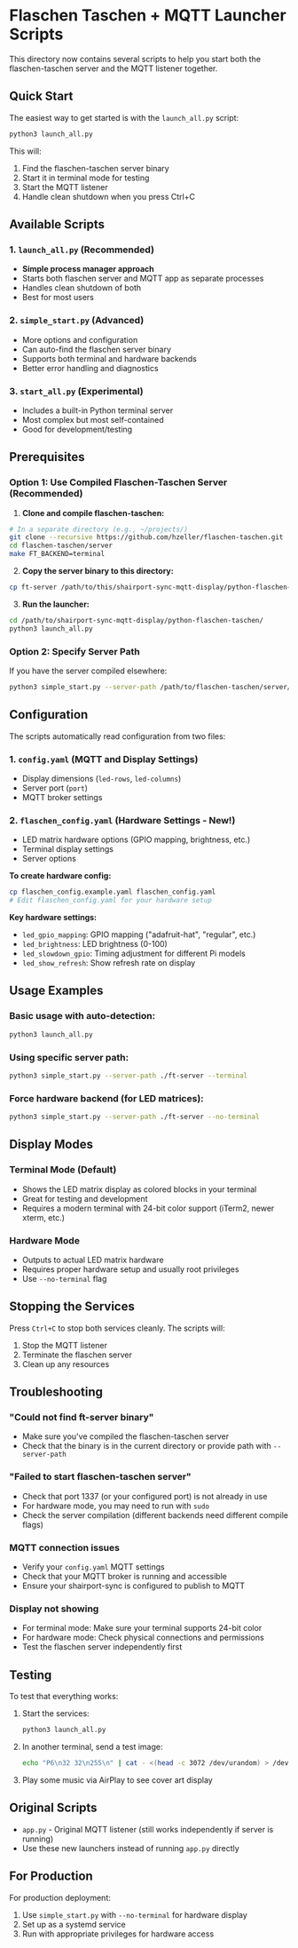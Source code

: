 # Flaschen Taschen + MQTT Launcher Scripts

This directory now contains several scripts to help you start both the flaschen-taschen server and the MQTT listener together.

## Quick Start

The easiest way to get started is with the `launch_all.py` script:

```bash
python3 launch_all.py
```

This will:
1. Find the flaschen-taschen server binary
2. Start it in terminal mode for testing
3. Start the MQTT listener
4. Handle clean shutdown when you press Ctrl+C

## Available Scripts

### 1. `launch_all.py` (Recommended)
- **Simple process manager approach**
- Starts both flaschen server and MQTT app as separate processes
- Handles clean shutdown of both
- Best for most users

### 2. `simple_start.py` (Advanced)
- More options and configuration
- Can auto-find the flaschen server binary
- Supports both terminal and hardware backends
- Better error handling and diagnostics

### 3. `start_all.py` (Experimental)
- Includes a built-in Python terminal server
- Most complex but most self-contained
- Good for development/testing

## Prerequisites

### Option 1: Use Compiled Flaschen-Taschen Server (Recommended)

1. **Clone and compile flaschen-taschen:**
```bash
# In a separate directory (e.g., ~/projects/)
git clone --recursive https://github.com/hzeller/flaschen-taschen.git
cd flaschen-taschen/server
make FT_BACKEND=terminal
```

2. **Copy the server binary to this directory:**
```bash
cp ft-server /path/to/this/shairport-sync-mqtt-display/python-flaschen-taschen/
```

3. **Run the launcher:**
```bash
cd /path/to/shairport-sync-mqtt-display/python-flaschen-taschen/
python3 launch_all.py
```

### Option 2: Specify Server Path

If you have the server compiled elsewhere:

```bash
python3 simple_start.py --server-path /path/to/flaschen-taschen/server/ft-server
```

## Configuration

The scripts automatically read configuration from two files:

### 1. `config.yaml` (MQTT and Display Settings)
- Display dimensions (`led-rows`, `led-columns`) 
- Server port (`port`)
- MQTT broker settings

### 2. `flaschen_config.yaml` (Hardware Settings - New!)
- LED matrix hardware options (GPIO mapping, brightness, etc.)
- Terminal display settings
- Server options

**To create hardware config:**
```bash
cp flaschen_config.example.yaml flaschen_config.yaml
# Edit flaschen_config.yaml for your hardware setup
```

**Key hardware settings:**
- `led_gpio_mapping`: GPIO mapping ("adafruit-hat", "regular", etc.)
- `led_brightness`: LED brightness (0-100)
- `led_slowdown_gpio`: Timing adjustment for different Pi models
- `led_show_refresh`: Show refresh rate on display

## Usage Examples

### Basic usage with auto-detection:
```bash
python3 launch_all.py
```

### Using specific server path:
```bash
python3 simple_start.py --server-path ./ft-server --terminal
```

### Force hardware backend (for LED matrices):
```bash
python3 simple_start.py --server-path ./ft-server --no-terminal
```

## Display Modes

### Terminal Mode (Default)
- Shows the LED matrix display as colored blocks in your terminal
- Great for testing and development
- Requires a modern terminal with 24-bit color support (iTerm2, newer xterm, etc.)

### Hardware Mode  
- Outputs to actual LED matrix hardware
- Requires proper hardware setup and usually root privileges
- Use `--no-terminal` flag

## Stopping the Services

Press `Ctrl+C` to stop both services cleanly. The scripts will:
1. Stop the MQTT listener
2. Terminate the flaschen server
3. Clean up any resources

## Troubleshooting

### "Could not find ft-server binary"
- Make sure you've compiled the flaschen-taschen server
- Check that the binary is in the current directory or provide path with `--server-path`

### "Failed to start flaschen-taschen server"
- Check that port 1337 (or your configured port) is not already in use
- For hardware mode, you may need to run with `sudo`
- Check the server compilation (different backends need different compile flags)

### MQTT connection issues
- Verify your `config.yaml` MQTT settings
- Check that your MQTT broker is running and accessible
- Ensure your shairport-sync is configured to publish to MQTT

### Display not showing
- For terminal mode: Make sure your terminal supports 24-bit color
- For hardware mode: Check physical connections and permissions
- Test the flaschen server independently first

## Testing

To test that everything works:

1. Start the services:
   ```bash
   python3 launch_all.py
   ```

2. In another terminal, send a test image:
   ```bash
   echo "P6\n32 32\n255\n" | cat - <(head -c 3072 /dev/urandom) > /dev/udp/localhost/1337
   ```

3. Play some music via AirPlay to see cover art display

## Original Scripts

- `app.py` - Original MQTT listener (still works independently if server is running)
- Use these new launchers instead of running `app.py` directly

## For Production

For production deployment:
1. Use `simple_start.py` with `--no-terminal` for hardware display
2. Set up as a systemd service
3. Run with appropriate privileges for hardware access
